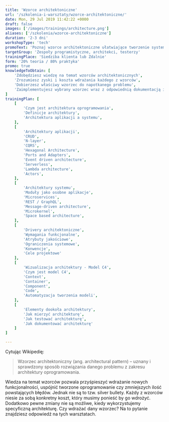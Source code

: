 ```yaml
---
title: 'Wzorce architektoniczne'
url: '/szkolenia-i-warsztaty/wzorce-architektoniczne/'
date: Mon, 29 Jul 2019 11:42:22 +0000
draft: false
images: ['/images/trainings/architecture.png']
aliases: ['/szkolenia/wzorce-architektoniczne']
duration: '2-3 dni'
workshopType: 'tech'
promoText: 'Poznaj wzorce architektoniczne ułatwiające tworzenie systemów.'
targetGroup: 'Zespoły programistyczne, architekci, testerzy'
trainingPlace: 'Siedziba klienta lub Zdalnie'
form: '20% teoria / 80% praktyka'
promo: true
knowledgeToObtain: [
    'Zdobędziesz wiedzę na temat wzorców architektonicznych',
    'Zrozumiesz zyski i koszta wdrażania każdego z wzorców',
    'Dobierzesz właściwy wzorzec do napotkanego problemu',
    'Zaimplementujesz wybrany wzorzec wraz z odpowiednią dokumentacją i testami',
]
trainingPlan: [
    [
        'Czym jest architektura oprogramowania',
        'Definicje architektury',
        'Architektura aplikacji a systemu',
    ],
    [
        'Architektury aplikacji',
        'CRUD',
        'N-layer',
        'CQRS',
        'Hexagonal Architecture',
        'Ports and Adapters',
        'Event driven architecture',
        'Serverless',
        'Lambda architecture',
        'Actors',
    ],
    [
        'Architektury systemu',
        'Moduły jako osobne aplikacje',
        'Microservices',
        'REST / GraphQL',
        'Message-driven architecture',
        'Microkernel',
        'Space based architecture',
    ],
    [
        'Drivery architektoniczne',
        'Wymagania funkcjonalne',
        'Atrybuty jakościowe',
        'Ograniczenia systemowe',
        'Konwencje',
        'Cele projektowe'
    ],
    [
        'Wizualizacja architektury - Model C4',    
        'Czym jest model C4',
        'Context',
        'Container',
        'Component',
        'Code',
        'Automatyzacja tworzenia modeli',
    ],
    [
        'Elementy dookoła architektury',
        'Jak mierzyć architekturę',
        'Jak testować architekturę',
        'Jak dokumentować architekturę'
    ]
]

---
```


Cytując Wikipedię:

> Wzorzec architektoniczny (ang. architectural pattern) – uznany i sprawdzony sposób rozwiązania danego problemu z zakresu architektury oprogramowania. 

Wiedza na temat wzorców pozwala przyśpieszyć wdrażanie nowych funkcjonalności, uspójnić tworzone oprogramowanie czy zmniejszych ilość powstających błędów. Jednak nie są to tzw. silver bullety. Każdy z wzorców niesie za sobą konkretny koszt, który musimy ponieść by go wdrożyć. Dodatkowo pewne zmiany nie są możliwe, kiedy wykorzystujemy specyficzną architekturę. Czy wdrażać dany wzorzec? Na to pytanie znajdziesz odpowiedź na tych warsztatach.
